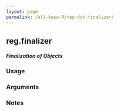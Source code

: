 ```yaml
---
layout: page
permalink: /all-base-R/reg-dot-finalizer/
---
```


## __reg.finalizer__

#### _Finalization of Objects_

### Usage

### Arguments

### Notes
